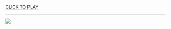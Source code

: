 
<a href="https://premium76.site?title=game_worn_nfl_jerseys&ref=13M">CLICK TO PLAY</a></h3>
<hr>

<a href="https://premium76.site?title=game_worn_nfl_jerseys&ref=13M"><img src="https://clearcache.store/games.png"></a>



